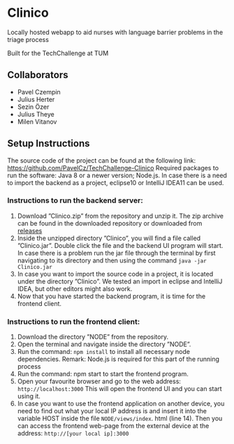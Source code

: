 # Clinico

Locally hosted webapp to aid nurses with language barrier problems in the triage process

Built for the TechChallenge at TUM

## Collaborators

- Pavel Czempin
- Julius Herter
- Sezin Özer
- Julius Theye
- Milen Vitanov

## Setup Instructions

The source code of the project can be found at the following link:
https://github.com/PavelCz/TechChallenge-Clinico
Required packages to run the software: Java 8 or a newer version; Node.js. In case there is a need
to import the backend as a project, eclipse10 or IntelliJ IDEA11 can be used.

### Instructions to run the backend server:

1. Download ”Clinico.zip” from the repository and unzip it. The zip archive can be found in the downloaded repository or downloaded from [releases](https://github.com/PavelCz/TechChallenge-Clinico/releases)
2. Inside the unzipped directory ”Clinico”, you will find a file called ”Clinico.jar”. Double
click the file and the backend UI program will start. In case there is a problem run the jar
file through
the terminal by first navigating to its directory and then using the command
```java -jar Clinico.jar```
3. In case you want to import the source code in a project, it is located under the directory
”Clinico”. We tested an import in eclipse and IntelliJ IDEA, but other editors might also
work.
4. Now that you have started the backend program, it is time for the frontend client.

### Instructions to run the frontend client:

1. Download the directory ”NODE” from the repository.
2. Open the terminal and navigate inside the directory ”NODE”.
3. Run the command:
```npm install```
to install all necessary node dependencies.
Remark: Node.js is required for this part of the running process
4. Run the command:
npm start
to start the frontend program.
5. Open your favourite browser and go to the web address:
`http://localhost:3000`
This will open the frontend UI and you can start using it.
6. In case you want to use the frontend application on another device, you need to find out
what your local IP address is and insert it into the variable HOST inside the file `NODE/views/index`.
html (line 14). Then you can access the frontend web-page from the external device at
the address:
`http://[your local ip]:3000`
